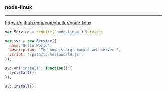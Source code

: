 ### node-linux
---
https://github.com/coreybutler/node-linux

```js
var Service = require('node-linux').Service;

var svc = new Service({
  name:'Hello World',
  description: 'The nodejs.org example web server.',
  script: '/path/to/helloworld.js',
});

svc.on('install', function() {
  svc.start();
});

svc.install();
```

```
```

```
```


